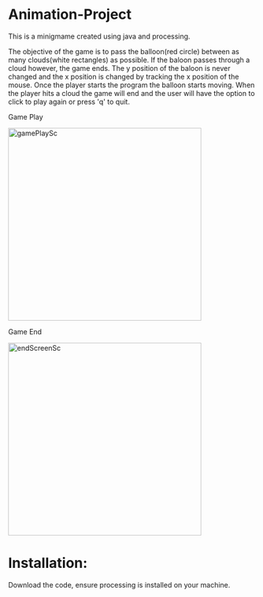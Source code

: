 # Animation-Project

This is a minigmame created using java and processing.

The objective of the game is to pass the balloon(red circle) between as many clouds(white rectangles) as possible.
If the baloon passes through a cloud however, the game ends. The y position of the baloon is never changed and the x position is changed by tracking the x position of the mouse. Once the player starts the program the balloon starts moving. When the player hits a cloud the game will end and the user will have the option to click to play again or press 'q' to quit.

Game Play

<img width="392" alt="gamePlaySc" src="https://user-images.githubusercontent.com/60367008/126856591-d314c655-d85b-4ec6-8098-07ccd0279df0.png">

Game End

<img width="392" alt="endScreenSc" src="https://user-images.githubusercontent.com/60367008/126856588-1747b7e8-8aa3-40b3-9033-f8042ed1d8db.png">


# Installation:
Download the code, ensure processing is installed on your machine.
